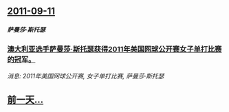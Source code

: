 ## [2011-09-11](/news/2011/09/11/index.md)

##### 萨曼莎·斯托瑟
### [澳大利亚选手萨曼莎·斯托瑟获得2011年美国网球公开赛女子单打比赛的冠军。](/news/2011/09/11/澳大利亚选手萨曼莎-斯托瑟获得2011年美国网球公开赛女子单打比赛的冠军.md)
_消息: 2011年美国网球公开赛, 女子单打比赛, 萨曼莎·斯托瑟_

## [前一天...](/news/2011/09/10/index.md)

